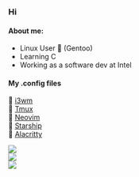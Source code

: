 ### Hi  
#### About me:
- Linux User 🐧 (Gentoo)
- Learning C
- Working as a software dev at Intel

#### My .config files
📗 [i3wm](https://github.com/Talandar99/i3_config)</br>
📗 [Tmux](https://github.com/Talandar99/tmux_config)</br>
📗 [Neovim](https://github.com/Talandar99/nvim_config)</br>
📗 [Starship](https://github.com/Talandar99/starship_config)</br> 
📗 [Alacritty](https://github.com/Talandar99/alacritty_config)</br>

[<img src="https://www.codewars.com/users/Talandar99/badges/small">](https://www.codewars.com/users/Talandar99)
</br>
![](http://github-profile-summary-cards.vercel.app/api/cards/repos-per-language?username=Talandar99&theme=github_dark&exclude=JavaScript,C%2B%2B,MATLAB,html) 
</br>
![](http://github-profile-summary-cards.vercel.app/api/cards/most-commit-language?username=Talandar99&theme=github_dark&exclude=JavaScript,Java,CSS,C%2B%2B,html,PHP)
